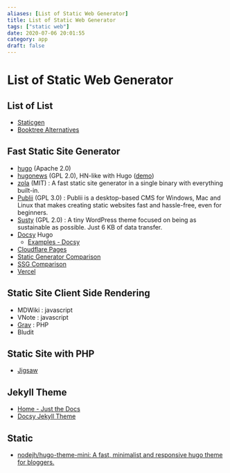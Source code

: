 ```yaml
---
aliases: [List of Static Web Generator]
title: List of Static Web Generator
tags: ["static web"]
date: 2020-07-06 20:01:55
category: app
draft: false
---
```


# List of Static Web Generator

## List of List

- [Staticgen](https://www.staticgen.com/)
- [Booktree Alternatives](https://booktree.github.io/alternatives/)

## Fast Static Site Generator

- [hugo](https://github.com/gohugoio/hugo) (Apache 2.0)  
- [hugonews](https://github.com/spaghettiwews/hugonews) (GPL 2.0), HN-like with Hugo ([demo](https://themes.gohugo.io/theme/hugonews/))  
- [zola](https://github.com/getzola/zola) (MIT) : A fast static site generator in a single binary with everything built-in.
- [Publii](https://github.com/GetPublii/Publii) (GPL 3.0) : Publii is a desktop-based CMS for Windows, Mac and Linux that makes creating static websites fast and hassle-free, even for beginners.
- [Susty](https://github.com/jacklenox/susty) (GPL 2.0) : A tiny WordPress theme focused on being as sustainable as possible. Just 6 KB of data transfer.
- [Docsy](https://www.docsy.dev/) Hugo
    - [Examples - Docsy](https://www.docsy.dev/docs/examples/)
- [Cloudflare Pages](https://developers.cloudflare.com/pages/)
- [Static Generator Comparison](https://css-tricks.com/comparing-static-site-generator-build-times/)
- [SSG Comparison](https://www.ionos.com/digitalguide/websites/website-creation/the-best-static-site-generators/)
- [Vercel](https://vercel.com/templates)

## Static Site Client Side Rendering

- MDWiki : javascript
- VNote : javascript
- [Grav](https://getgrav.org/) : PHP
- Bludit

## Static Site with PHP

- [Jigsaw](https://jigsaw.tighten.co/)

## Jekyll Theme

- [Home - Just the Docs](https://just-the-docs.github.io/just-the-docs/)
- [Docsy Jekyll Theme](https://vsoch.github.io/docsy-jekyll/)

## Static

- [nodejh/hugo-theme-mini: A fast, minimalist and responsive hugo theme for bloggers.](https://github.com/nodejh/hugo-theme-mini)

